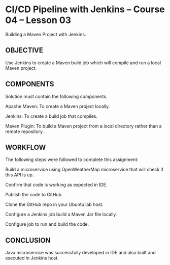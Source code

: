 # CI/CD Pipeline with Jenkins – Course 04 – Lesson 03

Building a Maven Project with Jenkins.

## OBJECTIVE

Use Jenkins to create a Maven build job which will compile and run a local Maven project.

## COMPONENTS

Solution must contain the following components.

Apache Maven: To create a Maven project locally.

Jenkins: To create a build job that compiles.

Maven Plugin: To build a Maven project from a local directory rather than a remote repository.

## WORKFLOW

The following steps were followed to complete this assignment:

Build a microservice using OpenWeatherMap microservice that will check if this API is up.

Confirm that code is working as expected in IDE.

Publish the code to GitHub.

Clone the GitHub repo in your Ubuntu lab host.

Configure a Jenkins job build a Maven Jar file locally.

Configure job to run and build the code.

## CONCLUSION

Java microservice was successfully developed in IDE and also built and executed in Jenkins host.
